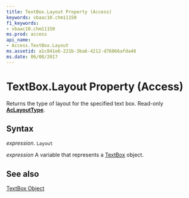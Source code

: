 ```yaml
---
title: TextBox.Layout Property (Access)
keywords: vbaac10.chm11150
f1_keywords:
- vbaac10.chm11150
ms.prod: access
api_name:
- Access.TextBox.Layout
ms.assetid: a1c841e6-221b-3ba6-4212-d76066afda48
ms.date: 06/08/2017
---
```



# TextBox.Layout Property (Access)

Returns the type of layout for the specified text box. Read-only  **[AcLayoutType](Access.AcLayoutType.md)**.


## Syntax

 _expression_. `Layout`

 _expression_ A variable that represents a [TextBox](Access.TextBox.md) object.


## See also


[TextBox Object](Access.TextBox.md)

